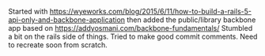 Started with 
https://wyeworks.com/blog/2015/6/11/how-to-build-a-rails-5-api-only-and-backbone-application
then added the public/library backbone app based on https://addyosmani.com/backbone-fundamentals/
Stumbled a bit on the rails side of things.   Tried to make good commit comments.  Need to 
recreate soon from scratch.
